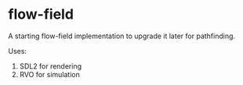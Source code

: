 # flow-field
A starting flow-field implementation to upgrade it later for pathfinding.

Uses:
1. SDL2 for rendering
2. RVO for simulation
